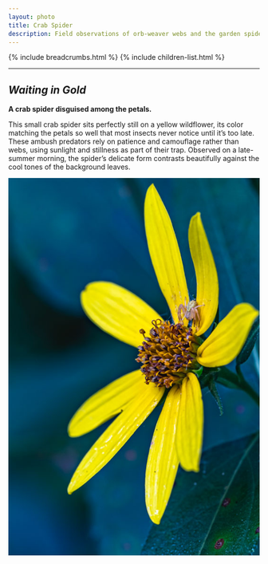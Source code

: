 ```yaml
---
layout: photo
title: Crab Spider
description: Field observations of orb-weaver webs and the garden spiders that build them.
---
```


{% include breadcrumbs.html %}
{% include children-list.html %}

---

## *Waiting in Gold*

**A crab spider disguised among the petals.**

This small crab spider sits perfectly still on a yellow wildflower, its color matching the petals so well that most insects never notice until it’s too late. These ambush predators rely on patience and camouflage rather than webs, using sunlight and stillness as part of their trap. Observed on a late-summer morning, the spider’s delicate form contrasts beautifully against the cool tones of the background leaves.

![Crab spider on yellow wildflower](/images/D79A0274.jpg)
